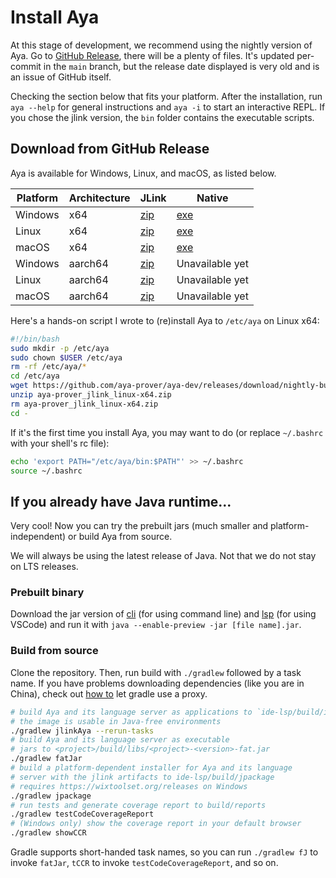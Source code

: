 # Install Aya

At this stage of development, we recommend using the nightly version of Aya.
Go to [GitHub Release], there will be a plenty of files.
It's updated per-commit in the `main` branch,
but the release date displayed is very old and is an issue of GitHub itself.

Checking the section below that fits your platform.
After the installation, run `aya --help` for general instructions and
`aya -i` to start an interactive REPL.
If you chose the jlink version, the `bin` folder contains the executable scripts.

[GitHub Release]: https://github.com/aya-prover/aya-dev/releases/tag/nightly-build

## Download from GitHub Release

Aya is available for Windows, Linux, and macOS, as listed below.

| Platform | Architecture | JLink                    | Native               |
|----------|--------------|--------------------------|----------------------|
| Windows  | x64          | [zip][win-zip-x64]       | [exe][win-exe-x64]   |
| Linux    | x64          | [zip][linux-zip-x64]     | [exe][linux-exe-x64] |
| macOS    | x64          | [zip][macos-zip-x64]     | [exe][macos-exe-x64] |
| Windows  | aarch64      | [zip][win-zip-aarch64]   | Unavailable yet      |
| Linux    | aarch64      | [zip][linux-zip-aarch64] | Unavailable yet      |
| macOS    | aarch64      | [zip][macos-zip-aarch64] | Unavailable yet      |

[win-zip-x64]: https://github.com/aya-prover/aya-dev/releases/download/nightly-build/aya-prover_jlink_windows-x64.zip
[win-exe-x64]: https://github.com/aya-prover/aya-dev/releases/download/nightly-build/aya-prover_native_windows-x64.exe
[linux-zip-x64]: https://github.com/aya-prover/aya-dev/releases/download/nightly-build/aya-prover_jlink_linux-x64.zip
[linux-exe-x64]: https://github.com/aya-prover/aya-dev/releases/download/nightly-build/aya-prover_native_linux-x64
[macos-zip-x64]: https://github.com/aya-prover/aya-dev/releases/download/nightly-build/aya-prover_jlink_macos-x64.zip
[macos-exe-x64]: https://github.com/aya-prover/aya-dev/releases/download/nightly-build/aya-prover_native_macos-x64

[win-zip-aarch64]: https://github.com/aya-prover/aya-dev/releases/download/nightly-build/aya-prover_jlink_windows-aarch64.zip
[linux-zip-aarch64]: https://github.com/aya-prover/aya-dev/releases/download/nightly-build/aya-prover_jlink_linux-aarch64.zip
[macos-zip-aarch64]: https://github.com/aya-prover/aya-dev/releases/download/nightly-build/aya-prover_jlink_macos-aarch64.zip

Here's a hands-on script I wrote to (re)install Aya to `/etc/aya` on Linux x64:

```bash
#!/bin/bash
sudo mkdir -p /etc/aya
sudo chown $USER /etc/aya
rm -rf /etc/aya/*
cd /etc/aya
wget https://github.com/aya-prover/aya-dev/releases/download/nightly-build/aya-prover_jlink_linux-x64.zip
unzip aya-prover_jlink_linux-x64.zip
rm aya-prover_jlink_linux-x64.zip
cd -
```

If it's the first time you install Aya, you may want to do
(or replace `~/.bashrc` with your shell's rc file):

```bash
echo 'export PATH="/etc/aya/bin:$PATH"' >> ~/.bashrc
source ~/.bashrc
```

## If you already have Java runtime...

Very cool! Now you can try the prebuilt jars (much smaller and platform-independent)
or build Aya from source.

We will always be using the latest release of Java.
Not that we do not stay on LTS releases.

### Prebuilt binary

Download the jar version of [cli][cli-jar] (for using command line) and [lsp][lsp-jar]
(for using VSCode) and run it with `java --enable-preview -jar [file name].jar`.

[lsp-jar]: https://github.com/aya-prover/aya-dev/releases/download/nightly-build/lsp-fatjar.jar
[cli-jar]: https://github.com/aya-prover/aya-dev/releases/download/nightly-build/cli-fatjar.jar

### Build from source

Clone the repository. Then, run build with `./gradlew` followed by a task name.
If you have problems downloading dependencies (like you are in China),
check out [how to][proxy] let gradle use a proxy.

[proxy]: https://docs.gradle.org/current/userguide/build_environment.html#sec:accessing_the_web_via_a_proxy

```bash
# build Aya and its language server as applications to `ide-lsp/build/image/current`
# the image is usable in Java-free environments 
./gradlew jlinkAya --rerun-tasks
# build Aya and its language server as executable
# jars to <project>/build/libs/<project>-<version>-fat.jar
./gradlew fatJar
# build a platform-dependent installer for Aya and its language
# server with the jlink artifacts to ide-lsp/build/jpackage
# requires https://wixtoolset.org/releases on Windows
./gradlew jpackage
# run tests and generate coverage report to build/reports
./gradlew testCodeCoverageReport
# (Windows only) show the coverage report in your default browser
./gradlew showCCR
```

Gradle supports short-handed task names, so you can run `./gradlew fJ` to invoke `fatJar`,
`tCCR` to invoke `testCodeCoverageReport`, and so on.
